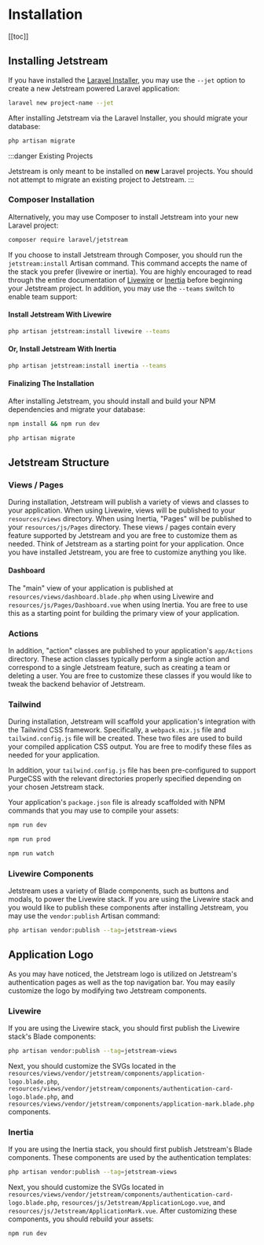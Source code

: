 # Installation

[[toc]]

## Installing Jetstream

If you have installed the [Laravel Installer](https://laravel.com/docs/installation#installing-laravel), you may use the `--jet` option to create a new Jetstream powered Laravel application:

```bash
laravel new project-name --jet
```

After installing Jetstream via the Laravel Installer, you should migrate your database:

```bash
php artisan migrate
```

:::danger Existing Projects

Jetstream is only meant to be installed on **new** Laravel projects. You should not attempt to migrate an existing project to Jetstream.
:::

### Composer Installation

Alternatively, you may use Composer to install Jetstream into your new Laravel project:

```bash
composer require laravel/jetstream
```

If you choose to install Jetstream through Composer, you should run the `jetstream:install` Artisan command. This command accepts the name of the stack you prefer (livewire or inertia). You are highly encouraged to read through the entire documentation of [Livewire](https://laravel-livewire.com) or [Inertia](https://inertiajs.com) before beginning your Jetstream project. In addition, you may use the `--teams` switch to enable team support:

#### Install Jetstream With Livewire

```bash
php artisan jetstream:install livewire --teams
```

#### Or, Install Jetstream With Inertia

```bash
php artisan jetstream:install inertia --teams
```

#### Finalizing The Installation

After installing Jetstream, you should install and build your NPM dependencies and migrate your database:

```bash
npm install && npm run dev

php artisan migrate
```

## Jetstream Structure

### Views / Pages

During installation, Jetstream will publish a variety of views and classes to your application. When using Livewire, views will be published to your `resources/views` directory. When using Inertia, "Pages" will be published to your `resources/js/Pages` directory. These views / pages contain every feature supported by Jetstream and you are free to customize them as needed. Think of Jetstream as a starting point for your application. Once you have installed Jetstream, you are free to customize anything you like.

#### Dashboard

The "main" view of your application is published at `resources/views/dashboard.blade.php` when using Livewire and `resources/js/Pages/Dashboard.vue` when using Inertia. You are free to use this as a starting point for building the primary view of your application.

### Actions

In addition, "action" classes are published to your application's `app/Actions` directory. These action classes typically perform a single action and correspond to a single Jetstream feature, such as creating a team or deleting a user. You are free to customize these classes if you would like to tweak the backend behavior of Jetstream.

### Tailwind

During installation, Jetstream will scaffold your application's integration with the Tailwind CSS framework. Specifically, a `webpack.mix.js` file and `tailwind.config.js` file will be created. These two files are used to build your compiled application CSS output. You are free to modify these files as needed for your application.

In addition, your `tailwind.config.js` file has been pre-configured to support PurgeCSS with the relevant directories properly specified depending on your chosen Jetstream stack.

Your application's `package.json` file is already scaffolded with NPM commands that you may use to compile your assets:

```bash
npm run dev

npm run prod

npm run watch
```

### Livewire Components

Jetstream uses a variety of Blade components, such as buttons and modals, to power the Livewire stack. If you are using the Livewire stack and you would like to publish these components after installing Jetstream, you may use the `vendor:publish` Artisan command:

```bash
php artisan vendor:publish --tag=jetstream-views
```

## Application Logo

As you may have noticed, the Jetstream logo is utilized on Jetstream's authentication pages as well as the top navigation bar. You may easily customize the logo by modifying two Jetstream components.

### Livewire

If you are using the Livewire stack, you should first publish the Livewire stack's Blade components:

```bash
php artisan vendor:publish --tag=jetstream-views
```

Next, you should customize the SVGs located in the `resources/views/vendor/jetstream/components/application-logo.blade.php`, `resources/views/vendor/jetstream/components/authentication-card-logo.blade.php`, and `resources/views/vendor/jetstream/components/application-mark.blade.php` components.

### Inertia

If you are using the Inertia stack, you should first publish Jetstream's Blade components. These components are used by the authentication templates:

```bash
php artisan vendor:publish --tag=jetstream-views
```

Next, you should customize the SVGs located in `resources/views/vendor/jetstream/components/authentication-card-logo.blade.php`, `resources/js/Jetstream/ApplicationLogo.vue`, and `resources/js/Jetstream/ApplicationMark.vue`. After customizing these components, you should rebuild your assets:

```bash
npm run dev
```
